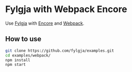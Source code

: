 # Fylgja with Webpack Encore

Use [Fylgja](https://fylgja.dev/) with [Encore](https://symfony.com/doc/current/frontend.html) and [Webpack](https://webpack.js.org/).

## How to use

```sh
git clone https://github.com/fylgja/examples.git
cd examples/webpack/
npm install
npm start
```
